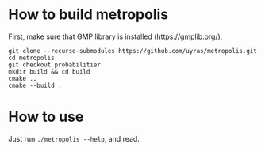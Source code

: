 # How to build metropolis

First, make sure that GMP library is installed (https://gmplib.org/).

```
git clone --recurse-submodules https://github.com/uyras/metropolis.git
cd metropolis
git checkout probabilitier
mkdir build && cd build
cmake ..
cmake --build .
```

# How to use

Just run `./metropolis --help`, and read.
